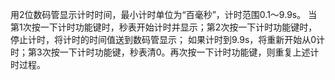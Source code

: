 用2位数码管显示计时时间，最小计时单位为“百毫秒”，计时范围0.1～9.9s。
当第1次按一下计时功能键时，秒表开始计时并显示；第2次按一下计时功能键时，停止计时，将计时的时间值送到数码管显示；
如果计时到9.9s，将重新开始从0计时；第3次按一下计时功能键，秒表清0。再次按一下计时功能键，则重复上述计时过程。
